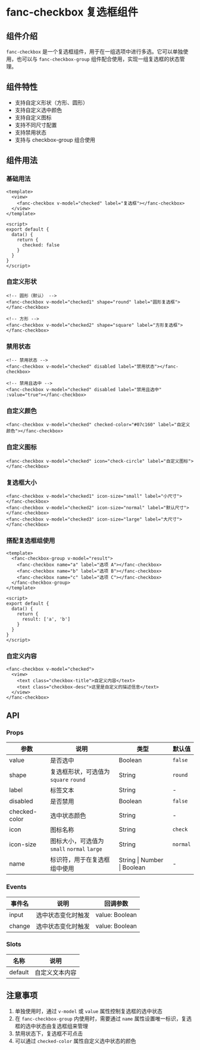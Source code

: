 # fanc-checkbox 复选框组件

## 组件介绍

`fanc-checkbox` 是一个复选框组件，用于在一组选项中进行多选。它可以单独使用，也可以与 `fanc-checkbox-group` 组件配合使用，实现一组复选框的状态管理。

## 组件特性

- 支持自定义形状（方形、圆形）
- 支持自定义选中颜色
- 支持自定义图标
- 支持不同尺寸配置
- 支持禁用状态
- 支持与 checkbox-group 组合使用

## 组件用法

### 基础用法

```vue
<template>
  <view>
    <fanc-checkbox v-model="checked" label="复选框"></fanc-checkbox>
  </view>
</template>

<script>
export default {
  data() {
    return {
      checked: false
    }
  }
}
</script>
```

### 自定义形状

```vue
<!-- 圆形（默认） -->
<fanc-checkbox v-model="checked1" shape="round" label="圆形复选框"></fanc-checkbox>

<!-- 方形 -->
<fanc-checkbox v-model="checked2" shape="square" label="方形复选框"></fanc-checkbox>
```

### 禁用状态

```vue
<!-- 禁用状态 -->
<fanc-checkbox v-model="checked" disabled label="禁用状态"></fanc-checkbox>

<!-- 禁用且选中 -->
<fanc-checkbox v-model="checked" disabled label="禁用且选中" :value="true"></fanc-checkbox>
```

### 自定义颜色

```vue
<fanc-checkbox v-model="checked" checked-color="#07c160" label="自定义颜色"></fanc-checkbox>
```

### 自定义图标

```vue
<fanc-checkbox v-model="checked" icon="check-circle" label="自定义图标"></fanc-checkbox>
```

### 复选框大小

```vue
<fanc-checkbox v-model="checked1" icon-size="small" label="小尺寸"></fanc-checkbox>
<fanc-checkbox v-model="checked2" icon-size="normal" label="默认尺寸"></fanc-checkbox>
<fanc-checkbox v-model="checked3" icon-size="large" label="大尺寸"></fanc-checkbox>
```

### 搭配复选框组使用

```vue
<template>
  <fanc-checkbox-group v-model="result">
    <fanc-checkbox name="a" label="选项 A"></fanc-checkbox>
    <fanc-checkbox name="b" label="选项 B"></fanc-checkbox>
    <fanc-checkbox name="c" label="选项 C"></fanc-checkbox>
  </fanc-checkbox-group>
</template>

<script>
export default {
  data() {
    return {
      result: ['a', 'b']
    }
  }
}
</script>
```

### 自定义内容

```vue
<fanc-checkbox v-model="checked">
  <view>
    <text class="checkbox-title">自定义内容</text>
    <text class="checkbox-desc">这里是自定义的描述信息</text>
  </view>
</fanc-checkbox>
```

## API

### Props

| 参数 | 说明 | 类型 | 默认值 |
| --- | --- | --- | --- |
| value | 是否选中 | Boolean | `false` |
| shape | 复选框形状，可选值为 `square` `round` | String | `round` |
| label | 标签文本 | String | - |
| disabled | 是否禁用 | Boolean | `false` |
| checked-color | 选中状态颜色 | String | - |
| icon | 图标名称 | String | `check` |
| icon-size | 图标大小，可选值为 `small` `normal` `large` | String | `normal` |
| name | 标识符，用于在复选框组中使用 | String \| Number \| Boolean | - |

### Events

| 事件名 | 说明 | 回调参数 |
| --- | --- | --- |
| input | 选中状态变化时触发 | value: Boolean |
| change | 选中状态变化时触发 | value: Boolean |

### Slots

| 名称 | 说明 |
| --- | --- |
| default | 自定义文本内容 |

## 注意事项

1. 单独使用时，通过 `v-model` 或 `value` 属性控制复选框的选中状态
2. 在 `fanc-checkbox-group` 内使用时，需要通过 `name` 属性设置唯一标识，复选框的选中状态由复选框组来管理
3. 禁用状态下，复选框不可点击
4. 可以通过 `checked-color` 属性自定义选中状态的颜色 